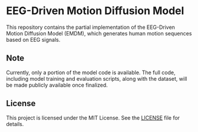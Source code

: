 # EEG-Driven Motion Diffusion Model

This repository contains the partial implementation of the EEG-Driven Motion Diffusion Model (EMDM), which generates human motion sequences based on EEG signals.

## Note

Currently, only a portion of the model code is available. The full code, including model training and evaluation scripts, along with the dataset, will be made publicly available once finalized.

## License

This project is licensed under the MIT License. See the [LICENSE](LICENSE) file for details.
